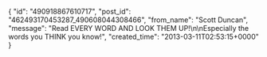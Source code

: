  {
   "id": "490918867610717",
   "post_id": "462493170453287_490608044308466",
   "from_name": "Scott Duncan",
   "message": "Read EVERY WORD AND LOOK THEM UP!\n\nEspecially the words you THINK you know!",
   "created_time": "2013-03-11T02:53:15+0000"
 }
